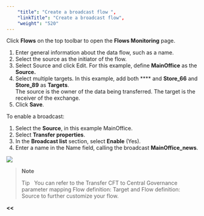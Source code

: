 ```yaml
---
    "title": "Create a broadcast flow ",
    "linkTitle": "Create a broadcast flow",
    "weight": "520"
---
```

Click ****Flows**** on the top toolbar to open the ****Flows Monitoring**** page.

1. Enter general information about the data flow, such as a name.
1. Select the source as the initiator of the flow.
1. Select Source and click Edit. For this example, define ****MainOffice**** as the ****Source.****
1. Select multiple targets. In this example, add both **** and ****Store_66**** and ****Store_89**** as ****Targets****.  
    The source is the owner of the data being transferred. The target is the receiver of the exchange.
1. Click **Save**.

<span id="enable_broadcast_cg"></span>To enable a broadcast:

1. Select the ****Source****, in this example MainOffice.
1. Select ****Transfer properties****.
1. In the ****Broadcast list**** section, select ****Enable**** (Yes).
1. Enter a name in the Name field, calling the broadcast **MainOffice_news**.

![](/Images/TransferCFT/broadcast_list.png)

> **Note**
>
> Tip  
> You can refer to the Transfer CFT to Central Governance parameter mapping Flow definition: Target and Flow definition: Source to further customize your flow.

****&lt;&lt;**** [](../../)
